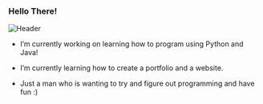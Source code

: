 ### Hello There!
![Header](https://raw.githubusercontent.com/DocHolidayHunter/DocHolidayHunter/main/Header.png)

-  I’m currently working on learning how to program using Python and Java!
-  I’m currently learning how to create a portfolio and a website.

- Just a man who is wanting to try and figure out programming and have fun :)



<!--
**DocHolidayHunter/DocHolidayHunter** is a ✨ _special_ ✨ repository because its `README.md` (this file) appears on your GitHub profile.

Here are some ideas to get you started:

- 🔭 I’m currently working on ...
- 🌱 I’m currently learning ...
- 👯 I’m looking to collaborate on ...
- 🤔 I’m looking for help with ...
- 💬 Ask me about ...
- 📫 How to reach me: ...
- 😄 Pronouns: ...
- ⚡ Fun fact: ...
-->
